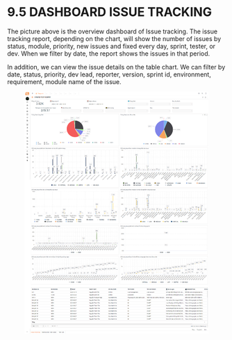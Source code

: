 # 9.5 DASHBOARD ISSUE TRACKING

​The picture above is the overview dashboard of Issue tracking. The issue tracking report, depending on the chart, will show the number of issues by status, module, priority, new issues and fixed every day, sprint, tester, or dev. When we filter by date, the report shows the issues in that period.​

​In addition, we can view the issue details on the table chart. We can filter by date, status, priority, dev lead, reporter, version, sprint id, environment, requirement, module name of the issue.

<figure><img src="../../.gitbook/assets/image (9) (2).png" alt=""><figcaption></figcaption></figure>
